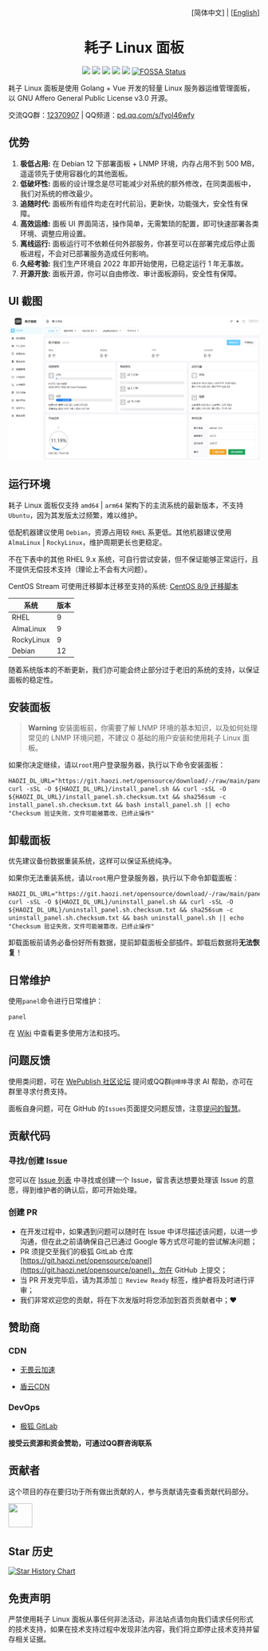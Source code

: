 <p align="right">
[简体中文] | [<a href="README_EN.md">English</a>]
</p>

<h1 align="center">耗子 Linux 面板</h1>

<p align="center">
  <a href="https://github.com/haozi-team/panel/releases"><img src="https://img.shields.io/github/release/haozi-team/panel.svg"></a>
  <a href="https://github.com/haozi-team/panel/actions"><img src="https://github.com/haozi-team/panel/actions/workflows/test.yml/badge.svg"></a>
  <a href="https://goreportcard.com/report/github.com/haozi-team/panel"><img src="https://goreportcard.com/badge/github.com/haozi-team/panel"></a>
  <a href="https://codecov.io/gh/haozi-team/panel"><img src="https://codecov.io/gh/haozi-team/panel/branch/main/graph/badge.svg?token=XFT5NGNSRG"></a>
  <a href="https://img.shields.io/github/license/haozi-team/panel"><img src="https://img.shields.io/github/license/haozi-team/panel"></a>
  <a href="https://app.fossa.com/projects/git%2Bgithub.com%2Fhaozi-team%2Fpanel?ref=badge_shield"><img src="https://app.fossa.com/api/projects/git%2Bgithub.com%2Fhaozi-team%2Fpanel.svg?type=shield" alt="FOSSA Status"></a>
</p>

耗子 Linux 面板是使用 Golang + Vue 开发的轻量 Linux 服务器运维管理面板，以 GNU Affero General Public License v3.0 开源。

交流QQ群：[12370907](https://jq.qq.com/?_wv=1027&k=I1oJKSTH) | QQ频道：[pd.qq.com/s/fyol46wfy](https://pd.qq.com/s/fyol46wfy)

## 优势

1. **极低占用:** 在 Debian 12 下部署面板 + LNMP 环境，内存占用不到 500 MB，遥遥领先于使用容器化的其他面板。
2. **低破坏性:** 面板的设计理念是尽可能减少对系统的额外修改，在同类面板中，我们对系统的修改最少。
3. **追随时代:** 面板所有组件均走在时代前沿，更新快，功能强大，安全性有保障。
4. **高效运维:** 面板 UI 界面简洁，操作简单，无需繁琐的配置，即可快速部署各类环境、调整应用设置。
5. **离线运行:** 面板运行可不依赖任何外部服务，你甚至可以在部署完成后停止面板进程，不会对已部署服务造成任何影响。
6. **久经考验:** 我们生产环境自 2022 年即开始使用，已稳定运行 1 年无事故。
7. **开源开放:** 面板开源，你可以自由修改、审计面板源码，安全性有保障。

## UI 截图

![UI 截图](ui.png)

## 运行环境

耗子 Linux 面板仅支持 `amd64` | `arm64` 架构下的主流系统的最新版本，不支持 `Ubuntu`，因为其发版太过频繁，难以维护。

低配机器建议使用 `Debian`，资源占用较 `RHEL` 系更低。其他机器建议使用 `AlmaLinux` | `RockyLinux`，维护周期更长也更稳定。

不在下表中的其他 RHEL 9.x 系统，可自行尝试安装，但不保证能够正常运行，且不提供无偿技术支持（理论上不会有大问题）。

CentOS Stream 可使用迁移脚本迁移至支持的系统: [CentOS 8/9 迁移脚本](https://github.com/haozi-team/byecentos)

| 系统         | 版本 |
|------------|----|
| RHEL       | 9  |
| AlmaLinux  | 9  |
| RockyLinux | 9  |
| Debian     | 12 |

随着系统版本的不断更新，我们亦可能会终止部分过于老旧的系统的支持，以保证面板的稳定性。

## 安装面板

> **Warning**
> 安装面板前，你需要了解 LNMP 环境的基本知识，以及如何处理常见的 LNMP 环境问题，不建议 0 基础的用户安装和使用耗子 Linux 面板。

如果你决定继续，请以`root`用户登录服务器，执行以下命令安装面板：

```shell
HAOZI_DL_URL="https://git.haozi.net/opensource/download/-/raw/main/panel"; curl -sSL -O ${HAOZI_DL_URL}/install_panel.sh && curl -sSL -O ${HAOZI_DL_URL}/install_panel.sh.checksum.txt && sha256sum -c install_panel.sh.checksum.txt && bash install_panel.sh || echo "Checksum 验证失败，文件可能被篡改，已终止操作"
```

## 卸载面板

优先建议备份数据重装系统，这样可以保证系统纯净。

如果你无法重装系统，请以`root`用户登录服务器，执行以下命令卸载面板：

```shell
HAOZI_DL_URL="https://git.haozi.net/opensource/download/-/raw/main/panel"; curl -sSL -O ${HAOZI_DL_URL}/uninstall_panel.sh && curl -sSL -O ${HAOZI_DL_URL}/uninstall_panel.sh.checksum.txt && sha256sum -c uninstall_panel.sh.checksum.txt && bash uninstall_panel.sh || echo "Checksum 验证失败，文件可能被篡改，已终止操作"
```

卸载面板前请务必备份好所有数据，提前卸载面板全部插件。卸载后数据将**无法恢复**！

## 日常维护

使用`panel`命令进行日常维护：

```shell
panel
```

在 [Wiki](https://github.com/haozi-team/panel/wiki) 中查看更多使用方法和技巧。

## 问题反馈

使用类问题，可在 [WePublish 社区论坛](https://wepublish.cn/forums) 提问或QQ群`@坤坤`寻求 AI 帮助，亦可在群里寻求付费支持。

面板自身问题，可在 GitHub 的`Issues`页面提交问题反馈，注意[提问的智慧](https://github.com/ryanhanwu/How-To-Ask-Questions-The-Smart-Way/blob/main/README-zh_CN.md)。

## 贡献代码

### 寻找/创建 Issue

您可以在 [Issue 列表](https://github.com/haozi-team/panel/issues) 中寻找或创建一个 Issue，留言表达想要处理该 Issue 的意愿，得到维护者的确认后，即可开始处理。

### 创建 PR

- 在开发过程中，如果遇到问题可以随时在 Issue 中详尽描述该问题，以进一步沟通，但在此之前请确保自己已通过 Google 等方式尽可能的尝试解决问题；
- PR 须提交至我们的极狐 GitLab 仓库[https://git.haozi.net/opensource/panel](https://git.haozi.net/opensource/panel)，勿在 GitHub 上提交；
- 当 PR 开发完毕后，请为其添加 `🚀 Review Ready` 标签，维护者将及时进行评审；
- 我们非常欢迎您的贡献，将在下次发版时将您添加到首页贡献者中；❤️

## 赞助商

### CDN

- [无畏云加速](https://su.sctes.com/register?code=8st689ujpmm2p)

- [盾云CDN](http://cdn.ddunyun.com/)

### DevOps

- [极狐 GitLab](https://www.jihulab.com/)

**接受云资源和资金赞助，可通过QQ群咨询联系**

## 贡献者

这个项目的存在要归功于所有做出贡献的人，参与贡献请先查看贡献代码部分。

<a href="https://github.com/DevHaoZi" target="_blank"><img src="https://avatars.githubusercontent.com/u/115467771?v=4" width="48" height="48"></a>

## Star 历史

<a href="https://star-history.com/#haozi-team/panel&Date">
  <picture>
    <source media="(prefers-color-scheme: dark)" srcset="https://api.star-history.com/svg?repos=haozi-team/panel&type=Date&theme=dark" />
    <source media="(prefers-color-scheme: light)" srcset="https://api.star-history.com/svg?repos=haozi-team/panel&type=Date" />
    <img alt="Star History Chart" src="https://api.star-history.com/svg?repos=haozi-team/panel&type=Date" />
  </picture>
</a>

## 免责声明

严禁使用耗子 Linux 面板从事任何非法活动，非法站点请勿向我们请求任何形式的技术支持，如果在技术支持过程中发现非法内容，我们将立即停止技术支持并留存相关证据。
